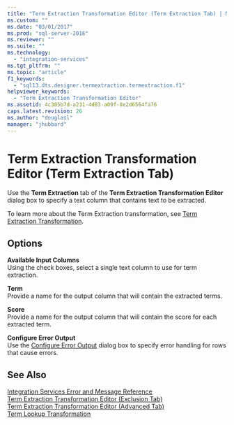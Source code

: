 ```yaml
---
title: "Term Extraction Transformation Editor (Term Extraction Tab) | Microsoft Docs"
ms.custom: ""
ms.date: "03/01/2017"
ms.prod: "sql-server-2016"
ms.reviewer: ""
ms.suite: ""
ms.technology: 
  - "integration-services"
ms.tgt_pltfrm: ""
ms.topic: "article"
f1_keywords: 
  - "sql13.dts.designer.termextraction.termextraction.f1"
helpviewer_keywords: 
  - "Term Extraction Transformation Editor"
ms.assetid: 4c305b7d-a231-4d03-a09f-8e2d6564fa76
caps.latest.revision: 26
ms.author: "douglasl"
manager: "jhubbard"
---
```

# Term Extraction Transformation Editor (Term Extraction Tab)
  Use the **Term Extraction** tab of the **Term Extraction Transformation Editor** dialog box to specify a text column that contains text to be extracted.  
  
 To learn more about the Term Extraction transformation, see [Term Extraction Transformation](../../../integration-services/data-flow/transformations/term-extraction-transformation.md).  
  
## Options  
 **Available Input Columns**  
 Using the check boxes, select a single text column to use for term extraction.  
  
 **Term**  
 Provide a name for the output column that will contain the extracted terms.  
  
 **Score**  
 Provide a name for the output column that will contain the score for each extracted term.  
  
 **Configure Error Output**  
 Use the [Configure Error Output](../../../a9retired/configure-error-output.md) dialog box to specify error handling for rows that cause errors.  
  
## See Also  
 [Integration Services Error and Message Reference](../../../integration-services/integration-services-error-and-message-reference.md)   
 [Term Extraction Transformation Editor &#40;Exclusion Tab&#41;](../../../integration-services/data-flow/transformations/term-extraction-transformation-editor-exclusion-tab.md)   
 [Term Extraction Transformation Editor &#40;Advanced Tab&#41;](../../../integration-services/data-flow/transformations/term-extraction-transformation-editor-advanced-tab.md)   
 [Term Lookup Transformation](../../../integration-services/data-flow/transformations/term-lookup-transformation.md)  
  
  